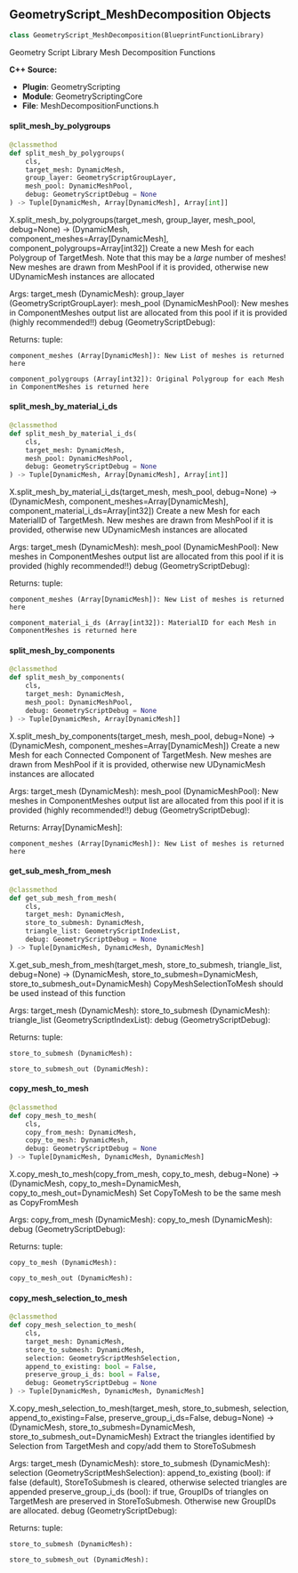 ## GeometryScript_MeshDecomposition Objects

```python
class GeometryScript_MeshDecomposition(BlueprintFunctionLibrary)
```

Geometry Script Library Mesh Decomposition Functions

**C++ Source:**

- **Plugin**: GeometryScripting
- **Module**: GeometryScriptingCore
- **File**: MeshDecompositionFunctions.h

<a id="unreal.GeometryScript_MeshDecomposition.split_mesh_by_polygroups"></a>

#### split_mesh_by_polygroups

```python
@classmethod
def split_mesh_by_polygroups(
    cls,
    target_mesh: DynamicMesh,
    group_layer: GeometryScriptGroupLayer,
    mesh_pool: DynamicMeshPool,
    debug: GeometryScriptDebug = None
) -> Tuple[DynamicMesh, Array[DynamicMesh], Array[int]]
```

X.split_mesh_by_polygroups(target_mesh, group_layer, mesh_pool, debug=None) -> (DynamicMesh, component_meshes=Array[DynamicMesh], component_polygroups=Array[int32])
Create a new Mesh for each Polygroup of TargetMesh. Note that this may be a *large* number of meshes!
New meshes are drawn from MeshPool if it is provided, otherwise new UDynamicMesh instances are allocated

Args:
    target_mesh (DynamicMesh): 
    group_layer (GeometryScriptGroupLayer): 
    mesh_pool (DynamicMeshPool): New meshes in ComponentMeshes output list are allocated from this pool if it is provided (highly recommended!!)
    debug (GeometryScriptDebug): 

Returns:
    tuple: 

    component_meshes (Array[DynamicMesh]): New List of meshes is returned here

    component_polygroups (Array[int32]): Original Polygroup for each Mesh in ComponentMeshes is returned here

<a id="unreal.GeometryScript_MeshDecomposition.split_mesh_by_material_i_ds"></a>

#### split_mesh_by_material_i_ds

```python
@classmethod
def split_mesh_by_material_i_ds(
    cls,
    target_mesh: DynamicMesh,
    mesh_pool: DynamicMeshPool,
    debug: GeometryScriptDebug = None
) -> Tuple[DynamicMesh, Array[DynamicMesh], Array[int]]
```

X.split_mesh_by_material_i_ds(target_mesh, mesh_pool, debug=None) -> (DynamicMesh, component_meshes=Array[DynamicMesh], component_material_i_ds=Array[int32])
Create a new Mesh for each MaterialID of TargetMesh.
New meshes are drawn from MeshPool if it is provided, otherwise new UDynamicMesh instances are allocated

Args:
    target_mesh (DynamicMesh): 
    mesh_pool (DynamicMeshPool): New meshes in ComponentMeshes output list are allocated from this pool if it is provided (highly recommended!!)
    debug (GeometryScriptDebug): 

Returns:
    tuple: 

    component_meshes (Array[DynamicMesh]): New List of meshes is returned here

    component_material_i_ds (Array[int32]): MaterialID for each Mesh in ComponentMeshes is returned here

<a id="unreal.GeometryScript_MeshDecomposition.split_mesh_by_components"></a>

#### split_mesh_by_components

```python
@classmethod
def split_mesh_by_components(
    cls,
    target_mesh: DynamicMesh,
    mesh_pool: DynamicMeshPool,
    debug: GeometryScriptDebug = None
) -> Tuple[DynamicMesh, Array[DynamicMesh]]
```

X.split_mesh_by_components(target_mesh, mesh_pool, debug=None) -> (DynamicMesh, component_meshes=Array[DynamicMesh])
Create a new Mesh for each Connected Component of TargetMesh.
New meshes are drawn from MeshPool if it is provided, otherwise new UDynamicMesh instances are allocated

Args:
    target_mesh (DynamicMesh): 
    mesh_pool (DynamicMeshPool): New meshes in ComponentMeshes output list are allocated from this pool if it is provided (highly recommended!!)
    debug (GeometryScriptDebug): 

Returns:
    Array[DynamicMesh]: 

    component_meshes (Array[DynamicMesh]): New List of meshes is returned here

<a id="unreal.GeometryScript_MeshDecomposition.get_sub_mesh_from_mesh"></a>

#### get_sub_mesh_from_mesh

```python
@classmethod
def get_sub_mesh_from_mesh(
    cls,
    target_mesh: DynamicMesh,
    store_to_submesh: DynamicMesh,
    triangle_list: GeometryScriptIndexList,
    debug: GeometryScriptDebug = None
) -> Tuple[DynamicMesh, DynamicMesh, DynamicMesh]
```

X.get_sub_mesh_from_mesh(target_mesh, store_to_submesh, triangle_list, debug=None) -> (DynamicMesh, store_to_submesh=DynamicMesh, store_to_submesh_out=DynamicMesh)
CopyMeshSelectionToMesh should be used instead of this function

Args:
    target_mesh (DynamicMesh): 
    store_to_submesh (DynamicMesh): 
    triangle_list (GeometryScriptIndexList): 
    debug (GeometryScriptDebug): 

Returns:
    tuple: 

    store_to_submesh (DynamicMesh): 

    store_to_submesh_out (DynamicMesh):

<a id="unreal.GeometryScript_MeshDecomposition.copy_mesh_to_mesh"></a>

#### copy_mesh_to_mesh

```python
@classmethod
def copy_mesh_to_mesh(
    cls,
    copy_from_mesh: DynamicMesh,
    copy_to_mesh: DynamicMesh,
    debug: GeometryScriptDebug = None
) -> Tuple[DynamicMesh, DynamicMesh, DynamicMesh]
```

X.copy_mesh_to_mesh(copy_from_mesh, copy_to_mesh, debug=None) -> (DynamicMesh, copy_to_mesh=DynamicMesh, copy_to_mesh_out=DynamicMesh)
Set CopyToMesh to be the same mesh as CopyFromMesh

Args:
    copy_from_mesh (DynamicMesh): 
    copy_to_mesh (DynamicMesh): 
    debug (GeometryScriptDebug): 

Returns:
    tuple: 

    copy_to_mesh (DynamicMesh): 

    copy_to_mesh_out (DynamicMesh):

<a id="unreal.GeometryScript_MeshDecomposition.copy_mesh_selection_to_mesh"></a>

#### copy_mesh_selection_to_mesh

```python
@classmethod
def copy_mesh_selection_to_mesh(
    cls,
    target_mesh: DynamicMesh,
    store_to_submesh: DynamicMesh,
    selection: GeometryScriptMeshSelection,
    append_to_existing: bool = False,
    preserve_group_i_ds: bool = False,
    debug: GeometryScriptDebug = None
) -> Tuple[DynamicMesh, DynamicMesh, DynamicMesh]
```

X.copy_mesh_selection_to_mesh(target_mesh, store_to_submesh, selection, append_to_existing=False, preserve_group_i_ds=False, debug=None) -> (DynamicMesh, store_to_submesh=DynamicMesh, store_to_submesh_out=DynamicMesh)
Extract the triangles identified by Selection from TargetMesh and copy/add them to StoreToSubmesh

Args:
    target_mesh (DynamicMesh): 
    store_to_submesh (DynamicMesh): 
    selection (GeometryScriptMeshSelection): 
    append_to_existing (bool): if false (default), StoreToSubmesh is cleared, otherwise selected triangles are appended
    preserve_group_i_ds (bool): if true, GroupIDs of triangles on TargetMesh are preserved in StoreToSubmesh. Otherwise new GroupIDs are allocated.
    debug (GeometryScriptDebug): 

Returns:
    tuple: 

    store_to_submesh (DynamicMesh): 

    store_to_submesh_out (DynamicMesh):

<a id="unreal.GeometryScript_MeshDeformers"></a>